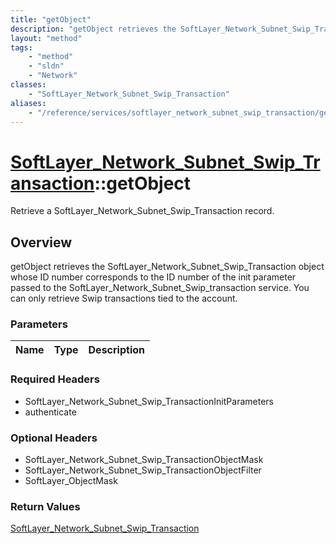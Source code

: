 ```yaml
---
title: "getObject"
description: "getObject retrieves the SoftLayer_Network_Subnet_Swip_Transaction object whose ID number corresponds to the ID number of... "
layout: "method"
tags:
    - "method"
    - "sldn"
    - "Network"
classes:
    - "SoftLayer_Network_Subnet_Swip_Transaction"
aliases:
    - "/reference/services/softlayer_network_subnet_swip_transaction/getObject"
---
```

# [SoftLayer_Network_Subnet_Swip_Transaction](/reference/services/SoftLayer_Network_Subnet_Swip_Transaction)::getObject

Retrieve a SoftLayer_Network_Subnet_Swip_Transaction record.


## Overview 
getObject retrieves the SoftLayer_Network_Subnet_Swip_Transaction object whose ID number corresponds to the ID number of the init parameter passed to the SoftLayer_Network_Subnet_Swip_transaction service. You can only retrieve Swip transactions tied to the account. 

### Parameters 
|Name | Type | Description |
| --- | --- | --- |


### Required Headers
* SoftLayer_Network_Subnet_Swip_TransactionInitParameters
* authenticate

### Optional Headers
* SoftLayer_Network_Subnet_Swip_TransactionObjectMask
* SoftLayer_Network_Subnet_Swip_TransactionObjectFilter
* SoftLayer_ObjectMask

### Return Values
<a href='/reference/datatypes/SoftLayer_Network_Subnet_Swip_Transaction'>SoftLayer_Network_Subnet_Swip_Transaction </a>

